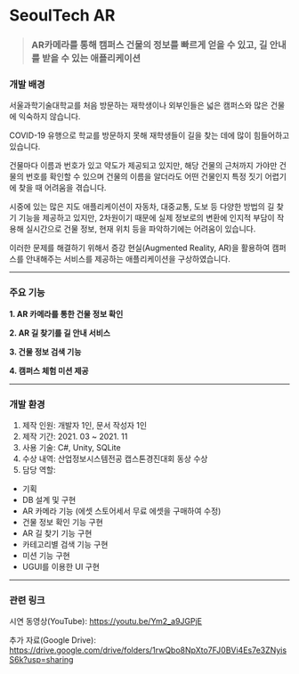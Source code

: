 # SeoulTech AR

>### AR카메라를 통해 캠퍼스 건물의 정보를 빠르게 얻을 수 있고, 길 안내를 받을 수 있는 애플리케이션

### 개발 배경

서울과학기술대학교를 처음 방문하는 재학생이나 외부인들은 넓은 캠퍼스와 많은 건물에 익숙하지 않습니다.

COVID-19 유행으로 학교를 방문하지 못해 재학생들이 길을 찾는 데에 많이 힘들어하고 있습니다.

건물마다 이름과 번호가 있고 약도가 제공되고 있지만, 해당 건물의 근처까지 가야만 건물의 번호를 확인할 수 있으며 건물의 이름을 알더라도 어떤 건물인지 특정 짓기 어렵기에 찾을 때 어려움을 겪습니다.

시중에 있는 많은 지도 애플리케이션이 자동차, 대중교통, 도보 등 다양한 방법의 길 찾기 기능을 제공하고 있지만, 2차원이기 때문에 실제 정보로의 변환에 인지적 부담이 작용해 실시간으로 건물 정보, 현재 위치 등을 파악하기에는 어려움이 있습니다.

이러한 문제를 해결하기 위해서 증강 현실(Augmented Reality, AR)을 활용하여 캠퍼스를 안내해주는 서비스를 제공하는 애플리케이션을 구상하였습니다. 

---

### 주요 기능
**1. AR 카메라를 통한 건물 정보 확인**

**2. AR 길 찾기를 길 안내 서비스**

**3. 건물 정보 검색 기능**

**4. 캠퍼스 체험 미션 제공**

---
### 개발 환경

1. 제작 인원: 개발자 1인, 문서 작성자 1인
2. 제작 기간: 2021. 03 ~ 2021. 11
3. 사용 기술: C#, Unity, SQLite
4. 수상 내역: 산업정보시스템전공 캡스톤경진대회 동상 수상
5. 담당 역할:
  - 기획
  - DB 설계 및 구현
  - AR 카메라 기능 (에셋 스토어세서 무료 에셋을 구매하여 수정)
  - 건물 정보 확인 기능 구현
  - AR 길 찾기 기능 구현
  - 카테고리별 검색 기능 구현
  - 미션 기능 구현
  - UGUI를 이용한 UI 구현

---
### 관련 링크

시연 동영상(YouTube): https://youtu.be/Ym2_a9JGPjE

추가 자료(Google Drive): https://drive.google.com/drive/folders/1rwQbo8NpXto7FJ0BVi4Es7e3ZNyisS6k?usp=sharing
